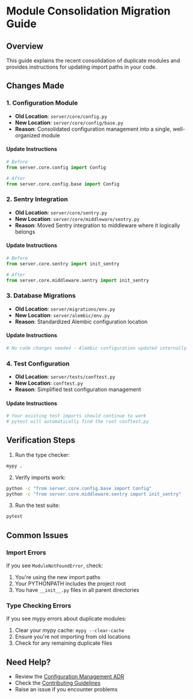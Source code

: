 # Module Consolidation Migration Guide

## Overview
This guide explains the recent consolidation of duplicate modules and provides instructions for updating import paths in your code.

## Changes Made

### 1. Configuration Module
- **Old Location**: `server/core/config.py`
- **New Location**: `server/core/config/base.py`
- **Reason**: Consolidated configuration management into a single, well-organized module

#### Update Instructions
```python
# Before
from server.core.config import Config

# After
from server.core.config.base import Config
```

### 2. Sentry Integration
- **Old Location**: `server/core/sentry.py`
- **New Location**: `server/core/middleware/sentry.py`
- **Reason**: Moved Sentry integration to middleware where it logically belongs

#### Update Instructions
```python
# Before
from server.core.sentry import init_sentry

# After
from server.core.middleware.sentry import init_sentry
```

### 3. Database Migrations
- **Old Location**: `server/migrations/env.py`
- **New Location**: `server/alembic/env.py`
- **Reason**: Standardized Alembic configuration location

#### Update Instructions
```python
# No code changes needed - Alembic configuration updated internally
```

### 4. Test Configuration
- **Old Location**: `server/tests/conftest.py`
- **New Location**: `conftest.py`
- **Reason**: Simplified test configuration management

#### Update Instructions
```python
# Your existing test imports should continue to work
# pytest will automatically find the root conftest.py
```

## Verification Steps

1. Run the type checker:
```bash
mypy .
```

2. Verify imports work:
```bash
python -c "from server.core.config.base import Config"
python -c "from server.core.middleware.sentry import init_sentry"
```

3. Run the test suite:
```bash
pytest
```

## Common Issues

### Import Errors
If you see `ModuleNotFoundError`, check:
1. You're using the new import paths
2. Your PYTHONPATH includes the project root
3. You have `__init__.py` files in all parent directories

### Type Checking Errors
If you see mypy errors about duplicate modules:
1. Clear your mypy cache: `mypy --clear-cache`
2. Ensure you're not importing from old locations
3. Check for any remaining duplicate files

## Need Help?
- Review the [Configuration Management ADR](/Users/allan/Projects/iota/docs/migration/../adr/0001-configuration-management.md)
- Check the [Contributing Guidelines](/Users/allan/Projects/iota/docs/migration/../contributing.md)
- Raise an issue if you encounter problems

